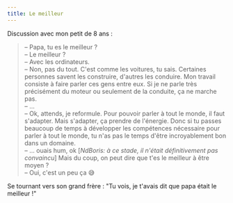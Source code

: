 ```yaml
---
title: Le meilleur
---
```


Discussion avec mon petit de 8 ans :

> – Papa, tu es le meilleur ?  
> – Le meilleur ?  
> – Avec les ordinateurs.  
> – Non, pas du tout. C'est comme les voitures, tu sais. Certaines personnes savent les construire, d'autres les conduire. Mon travail consiste à faire parler ces gens entre eux. Si je ne parle très précisément du moteur ou seulement de la conduite, ça ne marche pas.  
> – ...  
> – Ok, attends, je reformule. Pour pouvoir parler à tout le monde, il faut s'adapter. Mais s'adapter, ça prendre de l'énergie. Donc si tu passes beaucoup de temps à développer les compétences nécessaire pour parler à tout le monde, tu n'as pas le temps d'être incroyablement bon dans un domaine.  
> – ... ouais hum, ok \[_NdBoris: à ce stade, il n'était définitivement pas convaincu_\] Mais du coup, on peut dire que t'es le meilleur à être moyen ?  
> – Oui, c'est un peu ça 😅

Se tournant vers son grand frère : "Tu vois, je t'avais dit que papa était le meilleur !"
